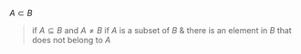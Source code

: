 $A\subset B$
>if $A \subseteq B$ and $A \neq B$ 
>	if $A$ is a subset of $B$ & there is an element in $B$ that does not belong to $A$ 

